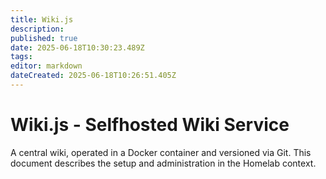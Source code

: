```yaml
---
title: Wiki.js
description: 
published: true
date: 2025-06-18T10:30:23.489Z
tags: 
editor: markdown
dateCreated: 2025-06-18T10:26:51.405Z
---
```


# Wiki.js - Selfhosted Wiki Service

A central wiki, operated in a Docker container and versioned via Git. This document describes the setup and administration in the Homelab context.



